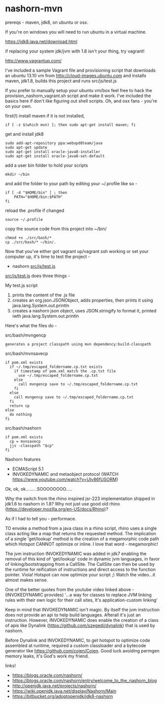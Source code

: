 nashorn-mvn
============

prereqs - maven, jdk8, on ubuntu or osx.  

If you're on windows you will need to run ubuntu in a virtual machine.

<https://jdk8.java.net/download.html>

if replacing your system jdk/jvm with 1.8 isn't your thing, try vagrant!

<http://www.vagrantup.com/>

I've included a sample Vagrant file and provisioning script that downloads an ubuntu 13.10 vm from <http://cloud-images.ubuntu.com> and installs maven, jdk1.8, builds this project and runs src/js/test.js

If you prefer to manually setup your ubuntu vm/box feel free to hack the provision_nashorn_vagrant.sh script and make it work. I've included the basics here if don't like figuring out shell scripts. Oh, and osx fans - you're on your own.

first(!) install maven if it is not installed, 

    if [ -z $(which mvn) ]; then sudo apt-get install maven; fi

get and install jdk8

    sudo add-apt-repository ppa:webupd8team/java
    sudo apt-get update
    sudo apt-get install oracle-java8-installer
    sudo apt-get install oracle-java8-set-default

add a user bin folder to hold your scripts

    mkdir ~/bin

and add the folder to your path by editing your ~/.profile like so - 

    if [ -d "$HOME/bin" ] ; then
        PATH="$HOME/bin:$PATH"
    fi

reload the .profile if changed

    source ~/.profile

copy the source code from this project into ~/bin/

    chmod +x ./src/bash/*
    cp ./src/bash/* ~/bin/.


Now that you've either got vagrant up/vagrant ssh working or set your computer up, it's time to test the project -

* nashorn [src/js/test.js](https://github.com/patarleth/nashorn-mvn/blob/master/src/js/test.js)

[src/js/test.js](https://github.com/patarleth/nashorn-mvn/blob/master/src/js/test.js) does three things -

My test.js script

1. prints the content of the .js file
2. creates an org.json.JSONObject, adds properties, then prints it using java.lang.System.out.println
3. creates a nashorn json object, uses JSON.stringify to format it, printed iwth java.lang.System.out.println
    
Here's what the files do -

src/bash/mvngencp

    generates a project classpath using mvn dependency:build-classpath

src/bash/mvnsavecp

    if pom.xml exists
      if ~/.tmp/escaped_foldername.cp.txt exists
        if timestamp of pom.xml match the .cp.txt file 
          use ~/.tmp/escaped_foldername.cp.txt
        else
          call mvngencp save to ~/.tmp/escaped_foldername.cp.txt
        fi
      else
        call mvngencp save to ~/.tmp/escaped_foldername.cp.txt
      fi
      return cp
    else
      do nothing
    fi      

src/bash/nashorn

    if pom.xml exists
      cp = mvnsavecp
      jjs -classpath "$cp"
    fi

Nashorn features

* ECMAScript 5.1
* INVOKEDYNAMIC and metaobject protocol (WATCH https://www.youtube.com/watch?v=UIv86fUSORM)

Ok, ok, ok.........SOOOOOOOO.....

Why the switch from the rhino inspired jsr-223 implementation shipped in jdk1.6 to nashorn in 1.8? Why not just use good old rhino (<https://developer.mozilla.org/en-US/docs/Rhino>)?

As if I had to tell you - performace. 

TO envoke a method from a java class in a rhino script, rhino uses a single class acting like a map that returns the requested method.  The implication of a single 'get/lookup' method is the creation of a megamorphic code path which Hotspot CANNOT optimize or inline. I love that word - megamorphic!

The jvm instruction INVOKEDYNAMIC was added in jdk7 enabling the removal of this kind of 'get/lookup' code in dynamic jvm languages, in favor of linking/bootstrapping from a CallSite.  The CallSite can then be used by the runtime for reification of instructions and direct access to the function pointer. Viola! Hotspot can now optimize your script ;)  Watch the video...it almost makes sense.

One of the better quotes from the youtube video linked above - (INVOKEDYNAMIC provides) '...a way for classes to replace JVM linking rules with their own logic for their call sites, It's application-custom linking'

Keep in mind that INVOKEDYNAMIC isn't magic. By itself the jvm instruction does not provide an api to help build languages. Afterall it's just an instruction.  However, INVOKEDYNAMIC does enable the creation of a class of apis like Dynalink (https://github.com/szegedi/dynalink) that is used by nashorn.

Before Dynalink and INVOKEDYNAMIC, to get hotspot to optimize code assembled at runtime, required a custom classloader and a bytecode generator like <https://github.com/cojen/Cojen>. Good luck avoiding permgen memory leaks, it's God's work my friend.

links!

* <https://blogs.oracle.com/nashorn/>
* <https://blogs.oracle.com/nashorn/entry/welcome_to_the_nashorn_blog>
* <http://openjdk.java.net/projects/nashorn/>
* <https://wiki.openjdk.java.net/display/Nashorn/Main>
* <https://bitbucket.org/adoptopenjdk/jdk8-nashorn>
